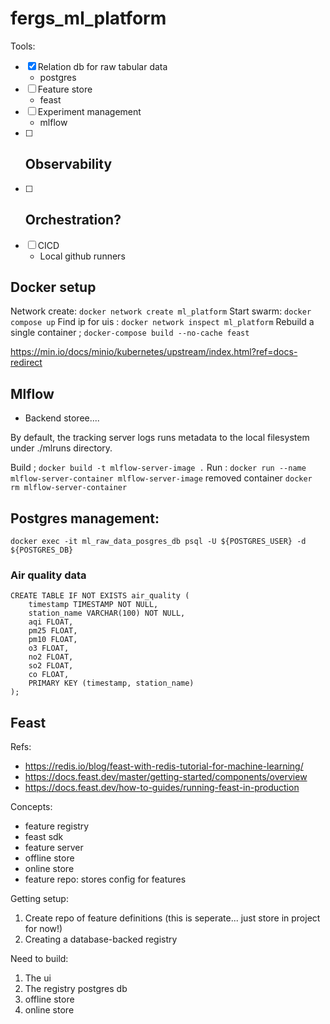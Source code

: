 # fergs_ml_platform


Tools: 
- [x] Relation db for raw tabular data 
    - postgres 
- [ ] Feature store
    - feast 
- [ ] Experiment management
    - mlflow 
- [ ] Observability 
    - 
- [ ] Orchestration? 
    - 
- [ ] CICD 
    - Local github runners 



## Docker setup 

Network create: `docker network create ml_platform`
Start swarm: `docker compose up`
Find ip for uis : `docker network inspect ml_platform`
Rebuild a single container ; `docker-compose build --no-cache feast`

https://min.io/docs/minio/kubernetes/upstream/index.html?ref=docs-redirect

## Mlflow 

- Backend storee.... 

By default, the tracking server logs runs metadata to the local filesystem under ./mlruns directory. 

Build ; `docker build -t mlflow-server-image .`
Run : `docker run --name mlflow-server-container mlflow-server-image`
removed container `docker rm mlflow-server-container`

## Postgres management: 

`docker exec -it ml_raw_data_posgres_db psql -U ${POSTGRES_USER} -d ${POSTGRES_DB}`

### Air quality data 
```
CREATE TABLE IF NOT EXISTS air_quality (
    timestamp TIMESTAMP NOT NULL,
    station_name VARCHAR(100) NOT NULL,
    aqi FLOAT,
    pm25 FLOAT,
    pm10 FLOAT,
    o3 FLOAT,
    no2 FLOAT,
    so2 FLOAT,
    co FLOAT,
    PRIMARY KEY (timestamp, station_name)
);
```

## Feast 

Refs: 
- https://redis.io/blog/feast-with-redis-tutorial-for-machine-learning/
- https://docs.feast.dev/master/getting-started/components/overview
- https://docs.feast.dev/how-to-guides/running-feast-in-production

Concepts:
- feature registry
- feast sdk
- feature server 
- offline store 
- online store 
- feature repo: stores config for features 

Getting setup: 
1. Create repo of feature definitions (this is seperate... just store in project for now!)
2. Creating a database-backed registry 

Need to build:
1. The ui 
2. The registry postgres db 
3. offline store 
4. online store
